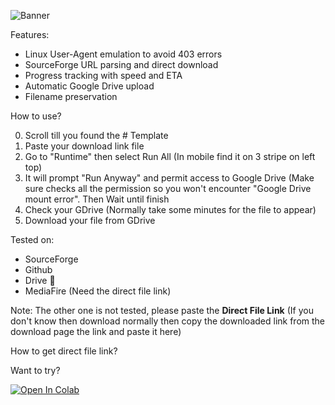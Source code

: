 ![Banner](https://github.com/user-attachments/assets/98670ceb-c51e-47ee-a8bf-82e77dc67085)

Features:
- Linux User-Agent emulation to avoid 403 errors
- SourceForge URL parsing and direct download
- Progress tracking with speed and ETA
- Automatic Google Drive upload
- Filename preservation

How to use?

0. Scroll till you found the # Template
1. Paste your download link file
2. Go to "Runtime" then select Run All (In mobile find it on 3 stripe on left top)
3. It will prompt "Run Anyway" and permit access to Google Drive (Make sure checks all the permission so you won't encounter "Google Drive mount error". Then Wait until finish
4. Check your GDrive (Normally take some minutes for the file to appear)
5. Download your file from GDrive

Tested on:
- SourceForge
- Github
- Drive 🗿
- MediaFire (Need the direct file link)

Note: The other one is not tested, please paste the **Direct File Link** (If you don't know then download normally then copy the downloaded link from the download page the link and paste it here)

How to get direct file link? 

Want to try? <br />

[![Open In Colab](https://colab.research.google.com/assets/colab-badge.svg)](https://colab.research.google.com/github/LoggingNewMemory/KanagawaMirrorBot/blob/main/bot.ipynb)
